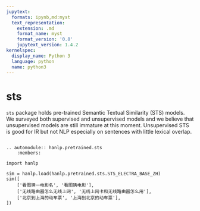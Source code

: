 ```yaml
---
jupytext:
  formats: ipynb,md:myst
  text_representation:
    extension: .md
    format_name: myst
    format_version: '0.8'
    jupytext_version: 1.4.2
kernelspec:
  display_name: Python 3
  language: python
  name: python3
---
```


# sts

`sts` package holds pre-trained Semantic Textual Similarity (STS) models. We surveyed both supervised and unsupervised
models and we believe that unsupervised models are still immature at this moment. Unsupervised STS is good for IR but 
not NLP especially on sentences with little lexical overlap.
 

```{eval-rst}

.. automodule:: hanlp.pretrained.sts
    :members:

```

```{code-cell} ipython3
import hanlp

sim = hanlp.load(hanlp.pretrained.sts.STS_ELECTRA_BASE_ZH)
sim([
    ['看图猜一电影名', '看图猜电影'],
    ['无线路由器怎么无线上网', '无线上网卡和无线路由器怎么用'],
    ['北京到上海的动车票', '上海到北京的动车票'],
])
```